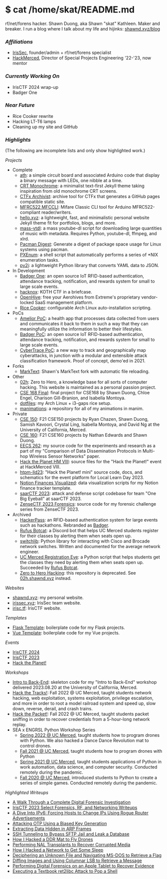 # $ cat /home/skat/README.md

rf/net/forens hacker. Shawn Duong, aka Shawn "skat" Kathleen. Maker and breaker. I run a blog where I talk about my life and hijinks: [shawnd.xyz/blog](https://shawnd.xyz/blog)

### *Affiliations*

- [IrisSec](https://irissec.xyz/), founder/admin + rf/net/forens specialist
- [HackMerced](https://hackmerced.com/), Director of Special Projects Engineering '22-'23, now mentor

### *Currently Working On*

- IrisCTF 2024 wrap-up
- Badger One

### *Near Future*

- Rice Cooker rewrite
- Hacking LT-T6 lamps
- Cleaning up my site and GitHub

### *Highlights*

(The following are incomplete lists and only show highlighted work.)

*Projects*
- Complete
  - [ath](https://github.com/shawnduong/ath): a simple circuit board and associated Arduino code that display a binary message with LEDs, one nibble at a time.
  - [CRT Monochrome](https://github.com/shawnduong/crt-monochrome): a minimalist text-first Jekyll theme taking inspiration from old monochrome CRT screens.
  - [CTFx Archivist](https://github.com/shawnduong/ctfx-archivist): archive tool for CTFx that generates a GitHub pages compatible static site.
  - [MFRC522 MFCCLI](https://github.com/shawnduong/mfrc522-mfccli): Mifare Classic CLI tool for Arduino MFRC522-compliant reader/writers.
  - [hello.xyz](https://github.com/shawnduong/hello.xyz): a lightweight, fast, and minimalistic personal website Jekyll theme fit for portfolios, blogs, and more.
  - [mass-ytdl](https://github.com/shawnduong/mass-ytdl): a mass youtube-dl script for downloading large quantities of music with metadata. Requires Python, youtube-dl, ffmpeg, and xlrd.
  - [Pacman Digest](https://github.com/shawnduong/pacman-digest): Generate a digest of package space usage for Linux systems using pacman.
  - [PXEnum](https://github.com/shawnduong/PXEnum): a shell script that automatically performs a series of *NIX enumeration tasks.
  - [py2j](https://github.com/shawnduong/py2j): a lightweight Python library that converts YAML data to JSON.
- In Development
  - [Badger One](https://badger.shawnd.xyz/): an open source IoT RFID-based authentication, attendance tracking, notification, and rewards system for small to large scale events.
  - [hacknox](https://github.com/shawnduong/hacknox): KOTH CTF in a briefcase.
  - [OpenHive](https://github.com/shawnduong/openhive): free your Aerohives from Extreme's proprietary vendor-locked SaaS management platform.
  - [Rice Cooker](https://github.com/shawnduong/rice-cooker): configurable Arch Linux auto-installation scripting.
- PoCs
  - [Amelior PoC](https://github.com/shawnduong/amelior-poc): a health app that processes data collected from users and communicates it back to them in such a way that they can meaningfully utilize the information to better their lifestyles.
  - [Badger PoC](https://github.com/shawnduong/badger-poc): an open source IoT RFID-based authentication, attendance tracking, notification, and rewards system for small to large scale events.
  - [CyberTrace PoC](https://github.com/shawnduong/CyberTrace-poc): a new way to track and geographically map cyberattacks, in junction with a modular and extensible attack classification framework. Proof of concept, demo'ed in 2021.
- Forks
  - [MarkText](https://github.com/shawnduong/marktext): Shawn's MarkText fork with automatic file reloading.
- Other
  - [02h](https://02h.shawnd.xyz): Zero to Hero, a knowledge base for all sorts of computer hacking. This website is maintained as a personal passion project.
  - [CSE 168 Final](https://github.com/shawnduong/cse168-final): final project for CSE168 by Shawn Duong, Chloe Engel, Charison Gill-Branion, and Isabella Montoya.
  - [dotfiles](https://github.com/shawnduong/dotfiles): my Arch Linux + i3-gaps rice setup.
  - [manimations](https://github.com/shawnduong/manimations): a repository for all of my animations in manim.
- Private
  - [CSE 150](https://github.com/shawnduong/CSE150): F21 CSE150 projects by Ryan Chazen, Shawn Duong, Samish Kavoori, Crystal Ling, Isabella Montoya, and David Ng at the University of California, Merced.
  - [CSE 160](https://github.com/shawnduong/CSE160): F21 CSE160 projects by Nathan Edwards and Shawn Duong.
  - [EECS 262](https://github.com/shawnduong/eecs262): my source code for the experiments and research as a part of my "Comparison of Data Dissemination Protocols in Multi-hop Wireless Sensor Networks" paper.
  - [Hack the Planet HM VIII](https://github.com/shawnduong/Hack-the-Planet-hm8): source files for the "Hack the Planet!" event at HackMerced VIII.
  - [htpm-lld23](https://github.com/shawnduong/htpm-lld23): "Hack the Planet! mini" source code, docs, and schematics for the event platform for Local Learn Day 2023.
  - [Notion Finances Visualized](https://github.com/shawnduong/notion-finances-visualized): data visualization scripts for my Notion finance tracker template.
  - [saarCTF 2023](https://github.com/shawnduong/saarctf-2023): attack and defense script codebase for team "One Big Eyeball" at saarCTF 2023.
  - [ZenseCTF 2023 Forensics](https://github.com/shawnduong/zensectf-2023-forensics): source code for my forensic challenge series from ZenseCTF 2023.
- Archived
  - [HackerPass](https://github.com/shawnduong/HackerPass): an RFID-based authentication system for large events such as hackathons. Rebranded as [Badger](https://badger.shawnd.xyz/).
  - [Rufus Botcat](https://github.com/shawnduong/rufus-botcat): a Discord bot that helps UC Merced students register for their classes by alerting them when seats open up.
  - [switchlib](https://github.com/shawnduong/switchlib): Python library for interacting with Cisco and Brocade network switches. Written and documented for the average network engineer.
  - [UC Merced Registration Eye](https://github.com/shawnduong/UCM-RegE): a Python script that helps students get the classes they need by alerting them when seats open up. Succeeded by [Rufus Botcat](https://github.com/shawnduong/rufus-botcat).
  - [Zero to Hero Hacking](https://github.com/shawnduong/zero-to-hero-hacking): this repository is deprecated. See [02h.shawnd.xyz](https://02h.shawnd.xyz) instead.

*Websites*
- [shawnd.xyz](https://shawnd.xyz/): my personal website.
- [irissec.xyz](https://irissec.xyz/): IrisSec team website.
- [irisc.tf](https://irisc.tf/): IrisCTF website.

*Templates*
- [Flask Template](https://github.com/shawnduong/flask-template): boilerplate code for my Flask projects.
- [Vue Template](https://github.com/shawnduong/vue-template): boilerplate code for my Vue projects.

*Events*
- [IrisCTF 2024](https://2024.irisc.tf/)
- [IrisCTF 2023](https://2023.irisc.tf/)
- [Hack the Planet!](https://hacktheplanet.shawnd.xyz/)

*Workshops*
- [Intro to Back-End](https://github.com/shawnduong/Intro-to-Back-End): skeleton code for my "Intro to Back-End" workshop delivered 2023.08.20 at the University of California, Merced.
- [Hack the Tracks!](https://github.com/shawnduong/Hack-the-Tracks): Fall 2022 @ UC Merced, taught students network hacking, web exploitation, systems exploitation, privilege escalation, and more in order to root a model railroad system and speed up, slow down, reverse, derail, and crash trains.
- [Hack the Packet!](https://github.com/shawnduong/Hack-the-Packet): Fall 2022 @ UC Merced, taught students packet sniffing in order to recover credentials from a 5-hour-long network replay.
- SEA x ENGRSL Python Workshop Series
  - [Spring 2022 @ UC Merced](https://github.com/shawnduong/2022-Spring-SEA-x-ENGRSL-Python-Workshop-Series), taught students how to program drones with Python. We also hacked a Dance Dance Revolution mat to control drones.
  - [Fall 2021 @ UC Merced](https://github.com/shawnduong/2021-Fall-SEA-x-ENGRSL-Python-Workshop-Series), taught students how to program drones with Python
  - [Spring 2021 @ UC Merced](https://github.com/shawnduong/2021-Spring-UCM-ESL-Python-Workshop), taught students applications of Python in work automation, data science, and computer security. Conducted remotely during the pandemic.
  - [Fall 2020 @ UC Merced](https://github.com/shawnduong/2020-Fall-UCM-ESL-Python-Workshop), introduced students to Python to create a series of simple games. Conducted remotely during the pandemic.

*Highlighted Writeups*
- [A Walk Through a Complete Digital Forensic Investigation](https://shawnd.xyz/blog/2023-09-07/A-Walk-Through-a-Complete-Digital-Forensic-Investigation)
- [IrisCTF 2023 Select Forensics, RF, and Networking Writeups](https://shawnd.xyz/blog/2023-01-26/IrisCTF-2023-Select-Forensics-RF-and-Networking-Writeups)
- [A Dive Into IPv6: Forcing Hosts to Change IPs Using Rogue Router Advertisements](https://shawnd.xyz/blog/2022-08-11/A-Dive-Into-IPv6-Forcing-Hosts-to-Change-IPs-Using-Rogue-Router-Advertisements)
- [Attacking OTP Using a Biased Key Generation](https://shawnd.xyz/blog/2022-08-04/Attacking-OTP-Using-a-Biased-Key-Generation)
- [Extracting Data Hidden in ARP Frames](https://shawnd.xyz/blog/2022-07-28/Extracting-Data-Hidden-in-ARP-Frames)
- [SSH Tunneling to Bypass SFTP Jail and Leak a Database](https://shawnd.xyz/blog/2022-07-21/SSH-Tunneling-to-Bypass-SFTP-Jail-and-Leak-a-Database)
- [How I Hacked a DDR Mat to Fly Drones](https://shawnd.xyz/blog/2022-04-14/How-I-Hacked-a-DDR-Mat-to-Fly-Drones)
- [Performing NAL Transplants to Recover Corrupted Media](https://shawnd.xyz/blog/2022-02-17/Performing-NAL-Transplants-to-Recover-Corrupted-Media)
- [How I Hacked a Network to Get Some Sleep](https://shawnd.xyz/blog/2022-02-10/How-I-Hacked-a-Network-to-Get-Some-Sleep)
- [Deciphering an Unknown File and Navigating MS-DOS to Retrieve a Flag](https://shawnd.xyz/blog/2021-08-19/Deciphering-an-Unknown-File-and-Navigating-MS-DOS-to-Retrieve-a-Flag)
- [Diffing Images and Using Columnar LSB to Retrieve a Message](https://shawnd.xyz/blog/2021-08-12/Diffing-Images-and-Using-Columnar-LSB-to-Retrieve-a-Message)
- [Performing Digital Forensics on an Apple Tablet to Recover Evidence](https://shawnd.xyz/blog/2021-08-05/Performing-Digital-Forensics-on-an-Apple-Tablet-to-Recover-Evidence)
- [Executing a Textbook ret2libc Attack to Pop a Shell](https://shawnd.xyz/blog/2021-07-15/Executing-a-Textbook-ret2libc-Attack-to-Pop-a-Shell)

